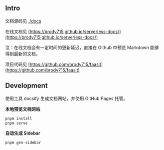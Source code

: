 ## Intro

文档源码见 [./docs](./docs)

在线文档见 [https://brody715.github.io/serverless-docs/](https://brody715.github.io/serverless-docs/)

注：在线文档会有一定时间的更新延迟，直接在 Github 中预览 Markdown 能够得到最新的文档。

项目代码见 [https://github.com/brody715/faasit](https://github.com/brody715/faasit)

## Development

使用工具 docsify 生成文档网站，并使用 GitHub Pages 托管。

**本地预览文档网站**

```sh
pnpm install
pnpm serve
```

**自动生成 Sidebar**

```sh
pnpm gen-sidebar
```
